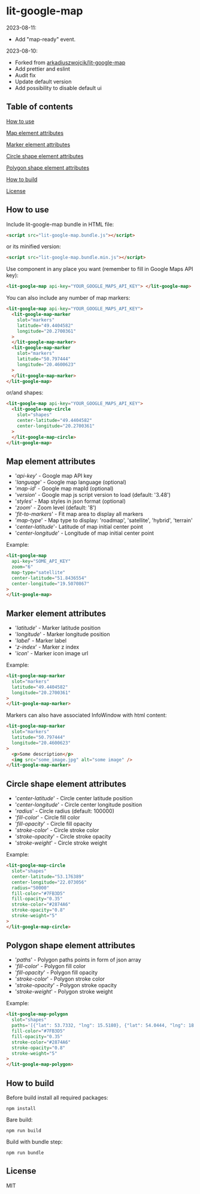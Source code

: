 # lit-google-map

2023-08-11:

- Add "map-ready" event.

2023-08-10:

- Forked from [arkadiuszwojcik/lit-google-map](https://github.com/arkadiuszwojcik/lit-google-map)
- Add prettier and eslint
- Audit fix
- Update default version
- Add possibility to disable default ui

## Table of contents

[How to use](#How-to-use)

[Map element attributes](#Map-element-attributes)

[Marker element attributes](#Marker-element-attributes)

[Circle shape element attributes](#Circle-shape-element-attributes)

[Polygon shape element attributes](#Polygon-shape-element-attributes)

[How to build](#How-to-build)

[License](#License)

## How to use

Include lit-google-map bundle in HTML file:

```html
<script src="lit-google-map.bundle.js"></script>
```

or its minified version:

```html
<script src="lit-google-map.bundle.min.js"></script>
```

Use component in any place you want (remember to fill in Google Maps API key):

```html
<lit-google-map api-key="YOUR_GOOGLE_MAPS_API_KEY"> </lit-google-map>
```

You can also include any number of map markers:

```html
<lit-google-map api-key="YOUR_GOOGLE_MAPS_API_KEY">
  <lit-google-map-marker
    slot="markers"
    latitude="49.4404582"
    longitude="20.2700361"
  >
  </lit-google-map-marker>
  <lit-google-map-marker
    slot="markers"
    latitude="50.797444"
    longitude="20.4600623"
  >
  </lit-google-map-marker>
</lit-google-map>
```

or/and shapes:

```html
<lit-google-map api-key="YOUR_GOOGLE_MAPS_API_KEY">
  <lit-google-map-circle
    slot="shapes"
    center-latitude="49.4404582"
    center-longitude="20.2700361"
  >
  </lit-google-map-circle>
</lit-google-map>
```

## Map element attributes

- '_api-key_' - Google map API key
- '_language_' - Google map language (optional)
- '_map-id_' - Google map mapId (optional)
- '_version_' - Google map js script version to load (default: '3.48')
- '_styles_' - Map styles in json format (optional)
- '_zoom_' - Zoom level (default: '8')
- '_fit-to-markers_' - Fit map area to display all markers
- '_map-type_' - Map type to display: 'roadmap', 'satellite', 'hybrid', 'terrain'
- '_center-latitude_'- Latitude of map initial center point
- '_center-longitude_' - Longitude of map initial center point

Example:

```html
<lit-google-map
  api-key="SOME_API_KEY"
  zoom="6"
  map-type="satellite"
  center-latitude="51.8436554"
  center-longitude="19.5070867"
>
</lit-google-map>
```

## Marker element attributes

- '_latitude_' - Marker latitude position
- '_longitude_' - Marker longitude position
- '_label_' - Marker label
- '_z-index_' - Marker z index
- '_icon_' - Marker icon image url

Example:

```html
<lit-google-map-marker
  slot="markers"
  latitude="49.4404582"
  longitude="20.2700361"
>
</lit-google-map-marker>
```

Markers can also have associated InfoWindow with html content:

```html
<lit-google-map-marker
  slot="markers"
  latitude="50.797444"
  longitude="20.4600623"
>
  <p>Some description</p>
  <img src="some_image.jpg" alt="some image" />
</lit-google-map-marker>
```

## Circle shape element attributes

- '_center-latitude_' - Circle center latitude position
- '_center-longitude_' - Circle center longitude position
- '_radius_' - Circle radius (default: 100000)
- '_fill-color_' - Circle fill color
- '_fill-opacity_' - Circle fill opacity
- '_stroke-color_' - Circle stroke color
- '_stroke-opacity_' - Circle stroke opacity
- '_stroke-weight_' - Circle stroke weight

Example:

```html
<lit-google-map-circle
  slot="shapes"
  center-latitude="53.176389"
  center-longitude="22.073056"
  radius="50000"
  fill-color="#7FB3D5"
  fill-opacity="0.35"
  stroke-color="#2874A6"
  stroke-opacity="0.8"
  stroke-weight="5"
>
</lit-google-map-circle>
```

## Polygon shape element attributes

- '_paths_' - Polygon paths points in form of json array
- '_fill-color_' - Polygon fill color
- '_fill-opacity_' - Polygon fill opacity
- '_stroke-color_' - Polygon stroke color
- '_stroke-opacity_' - Polygon stroke opacity
- '_stroke-weight_' - Polygon stroke weight

Example:

```html
<lit-google-map-polygon
  slot="shapes"
  paths='[{"lat": 53.7332, "lng": 15.5180}, {"lat": 54.0444, "lng": 18.1379}, {"lat": 53.2028, "lng": 16.9292}, {"lat": 53.7332, "lng": 15.5180}]'
  fill-color="#7FB3D5"
  fill-opacity="0.35"
  stroke-color="#2874A6"
  stroke-opacity="0.8"
  stroke-weight="5"
>
</lit-google-map-polygon>
```

## How to build

Before build install all required packages:

```
npm install
```

Bare build:

```
npm run build
```

Build with bundle step:

```
npm run bundle
```

## License

MIT
